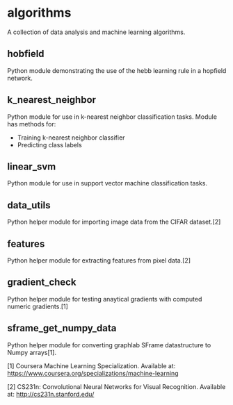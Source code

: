 # algorithms
A collection of data analysis and machine learning algorithms.

## hobfield
Python module demonstrating the use of the hebb learning rule in a hopfield network. 

## k_nearest_neighbor
Python module for use in k-nearest neighbor classification tasks. Module has methods for:
* Training k-nearest neighbor classifier
* Predicting class labels

## linear_svm
Python module for use in support vector machine classification tasks.  

## data_utils
Python helper module for importing image data from the CIFAR dataset.[2]

## features
Python helper module for extracting features from pixel data.[2]

## gradient_check
Python helper module for testing anaytical gradients with computed numeric gradients.[1]

## sframe_get_numpy_data
Python helper module for converting graphlab SFrame datastructure to Numpy arrays[1].



[1] Coursera Machine Learning Specialization. Available at: https://www.coursera.org/specializations/machine-learning

[2] CS231n: Convolutional Neural Networks for Visual Recognition. Available at: http://cs231n.stanford.edu/
